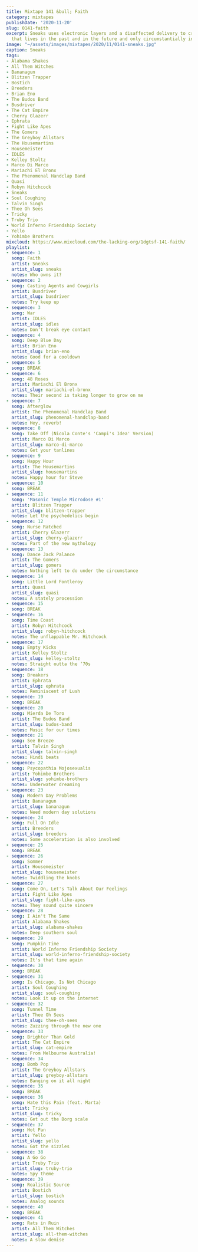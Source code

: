 ```yaml
---
title: Mixtape 141 &bull; Faith
category: mixtapes
publishDate: '2020-11-20'
slug: 0141-faith
excerpt: Sneaks uses electronic layers and a disaffected delivery to create something
  that lives in the past and in the future and only circumstantially in the present.
image: "~/assets/images/mixtapes/2020/11/0141-sneaks.jpg"
caption: Sneaks
tags:
- Alabama Shakes
- All Them Witches
- Bananagun
- Blitzen Trapper
- Bostich
- Breeders
- Brian Eno
- The Budos Band
- Busdriver
- The Cat Empire
- Cherry Glazerr
- Ephrata
- Fight Like Apes
- The Gomers
- The Greyboy Allstars
- The Housemartins
- Housemeister
- IDLES
- Kelley Stoltz
- Marco Di Marco
- Mariachi El Bronx
- The Phenomenal Handclap Band
- Quasi
- Robyn Hitchcock
- Sneaks
- Soul Coughing
- Talvin Singh
- Thee Oh Sees
- Tricky
- Truby Trio
- World Inferno Friendship Society
- Yello
- Yohimbe Brothers
mixcloud: https://www.mixcloud.com/the-lacking-org/1dgtsf-141-faith/
playlist:
- sequence: 1
  song: Faith
  artist: Sneaks
  artist_slug: sneaks
  notes: Who owns it?
- sequence: 2
  song: Casting Agents and Cowgirls
  artist: Busdriver
  artist_slug: busdriver
  notes: Try keep up
- sequence: 3
  song: War
  artist: IDLES
  artist_slug: idles
  notes: Don’t break eye contact
- sequence: 4
  song: Deep Blue Day
  artist: Brian Eno
  artist_slug: brian-eno
  notes: Good for a cooldown
- sequence: 5
  song: BREAK
- sequence: 6
  song: 48 Roses
  artist: Mariachi El Bronx
  artist_slug: mariachi-el-bronx
  notes: Their second is taking longer to grow on me
- sequence: 7
  song: Afterglow
  artist: The Phenomenal Handclap Band
  artist_slug: phenomenal-handclap-band
  notes: Hey, reverb!
- sequence: 8
  song: Take Off (Nicola Conte's 'Campi's Idea' Version)
  artist: Marco Di Marco
  artist_slug: marco-di-marco
  notes: Get your tanlines
- sequence: 9
  song: Happy Hour
  artist: The Housemartins
  artist_slug: housemartins
  notes: Happy hour for Steve
- sequence: 10
  song: BREAK
- sequence: 11
  song: 'Masonic Temple Microdose #1'
  artist: Blitzen Trapper
  artist_slug: blitzen-trapper
  notes: Let the psychedelics begin
- sequence: 12
  song: Nurse Ratched
  artist: Cherry Glazerr
  artist_slug: cherry-glazerr
  notes: Part of the new mythology
- sequence: 13
  song: Dance Jack Palance
  artist: The Gomers
  artist_slug: gomers
  notes: Nothing left to do under the circumstance
- sequence: 14
  song: Little Lord Fontleroy
  artist: Quasi
  artist_slug: quasi
  notes: A stately procession
- sequence: 15
  song: BREAK
- sequence: 16
  song: Time Coast
  artist: Robyn Hitchcock
  artist_slug: robyn-hitchcock
  notes: The unflappable Mr. Hitchcock
- sequence: 17
  song: Empty Kicks
  artist: Kelley Stoltz
  artist_slug: kelley-stoltz
  notes: Straight outta the ‘70s
- sequence: 18
  song: Breakers
  artist: Ephrata
  artist_slug: ephrata
  notes: Reminiscent of Lush
- sequence: 19
  song: BREAK
- sequence: 20
  song: Mierda De Toro
  artist: The Budos Band
  artist_slug: budos-band
  notes: Music for our times
- sequence: 21
  song: See Breeze
  artist: Talvin Singh
  artist_slug: talvin-singh
  notes: Hindi beats
- sequence: 22
  song: Psycopathia Mojosexualis
  artist: Yohimbe Brothers
  artist_slug: yohimbe-brothers
  notes: Underwater dreaming
- sequence: 23
  song: Modern Day Problems
  artist: Bananagun
  artist_slug: bananagun
  notes: Need modern day solutions
- sequence: 24
  song: Full On Idle
  artist: Breeders
  artist_slug: breeders
  notes: Some acceleration is also involved
- sequence: 25
  song: BREAK
- sequence: 26
  song: Sommer
  artist: Housemeister
  artist_slug: housemeister
  notes: Twiddling the knobs
- sequence: 27
  song: Come On, Let's Talk About Our Feelings
  artist: Fight Like Apes
  artist_slug: fight-like-apes
  notes: They sound quite sincere
- sequence: 28
  song: I Ain't The Same
  artist: Alabama Shakes
  artist_slug: alabama-shakes
  notes: Deep southern soul
- sequence: 29
  song: Pumpkin Time
  artist: World Inferno Friendship Society
  artist_slug: world-inferno-friendship-society
  notes: It's that time again
- sequence: 30
  song: BREAK
- sequence: 31
  song: Is Chicago, Is Not Chicago
  artist: Soul Coughing
  artist_slug: soul-coughing
  notes: Look it up on the internet
- sequence: 32
  song: Tunnel Time
  artist: Thee Oh Sees
  artist_slug: thee-oh-sees
  notes: Zuzzing through the new one
- sequence: 33
  song: Brighter Than Gold
  artist: The Cat Empire
  artist_slug: cat-empire
  notes: From Melbourne Australia!
- sequence: 34
  song: Bomb Pop
  artist: The Greyboy Allstars
  artist_slug: greyboy-allstars
  notes: Banging on it all night
- sequence: 35
  song: BREAK
- sequence: 36
  song: Hate this Pain (feat. Marta)
  artist: Tricky
  artist_slug: tricky
  notes: Get out the Borg scale
- sequence: 37
  song: Hot Pan
  artist: Yello
  artist_slug: yello
  notes: Got the sizzles
- sequence: 38
  song: A Go Go
  artist: Truby Trio
  artist_slug: truby-trio
  notes: Spy theme
- sequence: 39
  song: Realistic Source
  artist: Bostich
  artist_slug: bostich
  notes: Analog sounds
- sequence: 40
  song: BREAK
- sequence: 41
  song: Rats in Ruin
  artist: All Them Witches
  artist_slug: all-them-witches
  notes: A slow demise
---
```


